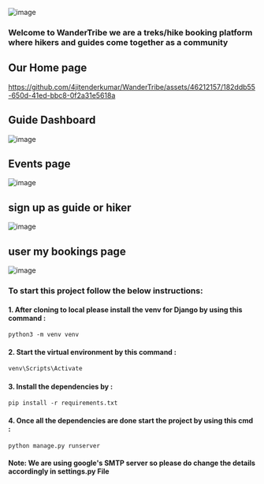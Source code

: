 ![image](https://github.com/sarveshpatil1/Wander_Tribe/assets/50295990/190680c5-0aa9-4b87-b4ab-2ae422108f1f)


### Welcome to WanderTribe we are a treks/hike booking platform where hikers and guides come together as a community

## Our Home page

https://github.com/4jitenderkumar/WanderTribe/assets/46212157/182ddb55-650d-41ed-bbc8-0f2a31e5618a

## Guide Dashboard

![image](https://github.com/sarveshpatil1/Wander_Tribe/assets/50295990/d8c3977f-498a-448e-84d5-0ea17725f466)

## Events page

![image](https://github.com/sarveshpatil1/Wander_Tribe/assets/50295990/5ecae9d8-0f4a-4edf-b15e-0a93f0da3d7f)

## sign up as guide or hiker

![image](https://github.com/sarveshpatil1/Wander_Tribe/assets/50295990/83e97f87-eda3-40d7-8b08-db37a78ee355)

## user my bookings page

![image](https://github.com/sarveshpatil1/Wander_Tribe/assets/50295990/29b61000-4c35-4b95-b755-428ee715874f)



### To start this project follow the below instructions:
#### 1. After cloning to local please install the venv for Django by using this command : 
```
python3 -m venv venv
```
#### 2. Start the virtual environment by this command : 
```bash
venv\Scripts\Activate
```
#### 3. Install the dependencies by : 
```
pip install -r requirements.txt
```
#### 4. Once all  the dependencies are done start the project by using this cmd : 
```
python manage.py runserver
```
#### Note: We are using google's SMTP server so please do change the details accordingly in settings.py File
